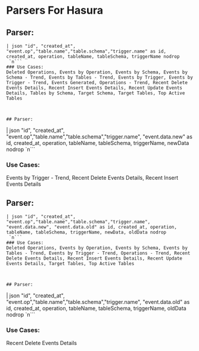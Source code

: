 # Parsers For Hasura

## Parser:
```
| json "id", "created_at", "event.op","table.name","table.schema","trigger.name" as id, created_at, operation, tableName, tableSchema, triggerName nodrop
 `n```
### Use Cases:
Deleted Operations, Events by Operation, Events by Schema, Events by Schema - Trend, Events by Tables - Trend, Events by Trigger, Events by Trigger - Trend, Events Generated, Operations - Trend, Recent Delete Events Details, Recent Insert Events Details, Recent Update Events Details, Tables by Schema, Target Schema, Target Tables, Top Active Tables



## Parser:
```
| json "id", "created_at", "event.op","table.name","table.schema","trigger.name", "event.data.new" as id, created_at, operation, tableName, tableSchema, triggerName, newData nodrop
 `n```
### Use Cases:
Events by Trigger - Trend, Recent Delete Events Details, Recent Insert Events Details



## Parser:
```
| json "id", "created_at", "event.op","table.name","table.schema","trigger.name", "event.data.new", "event.data.old" as id, created_at, operation, tableName, tableSchema, triggerName, newData, oldData nodrop
 `n```
### Use Cases:
Deleted Operations, Events by Operation, Events by Schema, Events by Tables - Trend, Events by Trigger - Trend, Operations - Trend, Recent Delete Events Details, Recent Insert Events Details, Recent Update Events Details, Target Tables, Top Active Tables



## Parser:
```
| json "id", "created_at", "event.op","table.name","table.schema","trigger.name", "event.data.old" as id, created_at, operation, tableName, tableSchema, triggerName, oldData nodrop
 `n```
### Use Cases:
Recent Delete Events Details


